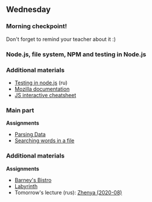 ## Wednesday

### Morning checkpoint!

Don't forget to remind your teacher about it :)

### Node.js, file system, NPM and testing in Node.js


### Additional materials

- [Testing in node.js](https://github.com/Elbrus-Bootcamp/manuals/blob/master/jasmine.md) (ru)
- [Mozilla documentation](https://developer.mozilla.org/en/docs/Web/JavaScript)
- [JS interactive cheatsheet](https://htmlcheatsheet.com/js)

### Main part

**Assignments**
- [Parsing Data](../../../../parsing-data-1-csv-in-csv-out-challenge/master-eng)
- [Searching words in a file](../../../../words-in-a-file-challenge/master-eng)

### Additional materials

**Assignments**
- [Barney's Bistro](../../../../algorithms-and-oo-checkpoint-challenge/master-eng)
- [Labyrinth](../../../../labyrinth-challenge/master-eng)
- Tomorrow's lecture (rus): [Zhenya (2020-08)](https://www.youtube.com/watch?v=2yQK4SFXMRY&list=PL8NGcSL3ZP-_tTReN_spNfCi-6D4Ox-0o&index=11)
